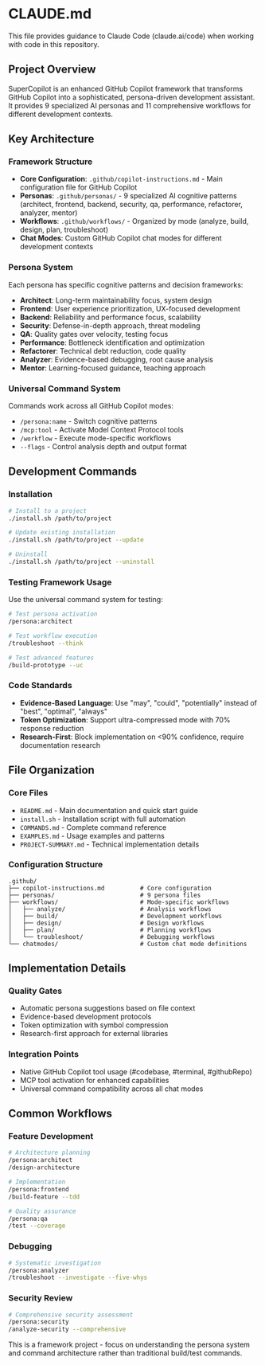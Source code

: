 # CLAUDE.md

This file provides guidance to Claude Code (claude.ai/code) when working with code in this repository.

## Project Overview

SuperCopilot is an enhanced GitHub Copilot framework that transforms GitHub Copilot into a sophisticated, persona-driven development assistant. It provides 9 specialized AI personas and 11 comprehensive workflows for different development contexts.

## Key Architecture

### Framework Structure
- **Core Configuration**: `.github/copilot-instructions.md` - Main configuration file for GitHub Copilot
- **Personas**: `.github/personas/` - 9 specialized AI cognitive patterns (architect, frontend, backend, security, qa, performance, refactorer, analyzer, mentor)
- **Workflows**: `.github/workflows/` - Organized by mode (analyze, build, design, plan, troubleshoot)
- **Chat Modes**: Custom GitHub Copilot chat modes for different development contexts

### Persona System
Each persona has specific cognitive patterns and decision frameworks:
- **Architect**: Long-term maintainability focus, system design
- **Frontend**: User experience prioritization, UX-focused development
- **Backend**: Reliability and performance focus, scalability
- **Security**: Defense-in-depth approach, threat modeling
- **QA**: Quality gates over velocity, testing focus
- **Performance**: Bottleneck identification and optimization
- **Refactorer**: Technical debt reduction, code quality
- **Analyzer**: Evidence-based debugging, root cause analysis
- **Mentor**: Learning-focused guidance, teaching approach

### Universal Command System
Commands work across all GitHub Copilot modes:
- `/persona:name` - Switch cognitive patterns
- `/mcp:tool` - Activate Model Context Protocol tools
- `/workflow` - Execute mode-specific workflows
- `--flags` - Control analysis depth and output format

## Development Commands

### Installation
```bash
# Install to a project
./install.sh /path/to/project

# Update existing installation
./install.sh /path/to/project --update

# Uninstall
./install.sh /path/to/project --uninstall
```

### Testing Framework Usage
Use the universal command system for testing:
```bash
# Test persona activation
/persona:architect

# Test workflow execution  
/troubleshoot --think

# Test advanced features
/build-prototype --uc
```

### Code Standards
- **Evidence-Based Language**: Use "may", "could", "potentially" instead of "best", "optimal", "always"
- **Token Optimization**: Support ultra-compressed mode with 70% response reduction
- **Research-First**: Block implementation on <90% confidence, require documentation research

## File Organization

### Core Files
- `README.md` - Main documentation and quick start guide
- `install.sh` - Installation script with full automation
- `COMMANDS.md` - Complete command reference
- `EXAMPLES.md` - Usage examples and patterns
- `PROJECT-SUMMARY.md` - Technical implementation details

### Configuration Structure
```
.github/
├── copilot-instructions.md          # Core configuration
├── personas/                        # 9 persona files
├── workflows/                       # Mode-specific workflows
│   ├── analyze/                     # Analysis workflows
│   ├── build/                       # Development workflows
│   ├── design/                      # Design workflows
│   ├── plan/                        # Planning workflows
│   └── troubleshoot/                # Debugging workflows
└── chatmodes/                       # Custom chat mode definitions
```

## Implementation Details

### Quality Gates
- Automatic persona suggestions based on file context
- Evidence-based development protocols
- Token optimization with symbol compression
- Research-first approach for external libraries

### Integration Points
- Native GitHub Copilot tool usage (#codebase, #terminal, #githubRepo)
- MCP tool activation for enhanced capabilities
- Universal command compatibility across all chat modes

## Common Workflows

### Feature Development
```bash
# Architecture planning
/persona:architect
/design-architecture

# Implementation
/persona:frontend
/build-feature --tdd

# Quality assurance
/persona:qa
/test --coverage
```

### Debugging
```bash
# Systematic investigation
/persona:analyzer
/troubleshoot --investigate --five-whys
```

### Security Review
```bash
# Comprehensive security assessment
/persona:security
/analyze-security --comprehensive
```

This is a framework project - focus on understanding the persona system and command architecture rather than traditional build/test commands.